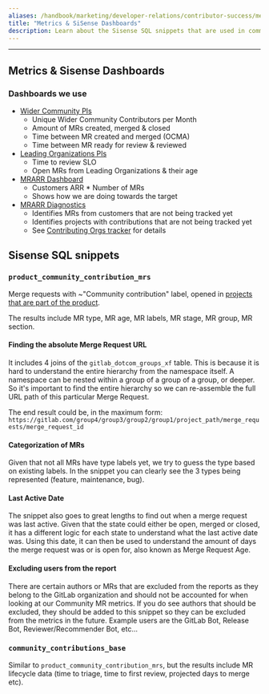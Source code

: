 ```yaml
---
aliases: /handbook/marketing/developer-relations/contributor-success/metrics.html
title: "Metrics & SiSense Dashboards"
description: Learn about the Sisense SQL snippets that are used in community-related dashboards!
---
```











- - -

## Metrics & Sisense Dashboards

### Dashboards we use

- [Wider Community PIs](https://app.periscopedata.com/app/gitlab/729542/Wider-Community-PIs)
   - Unique Wider Community Contributors per Month
   - Amount of MRs created, merged & closed
   - Time between MR created and merged (OCMA)
   - Time between MR ready for review & reviewed
- [Leading Organizations PIs](https://app.periscopedata.com/app/gitlab/1064389/Leading-Organizations-PIs)
   - Time to review SLO
   - Open MRs from Leading Organizations & their age
- [MRARR Dashboard](https://app.periscopedata.com/app/gitlab:safe-intermediate-dashboard/965062/MRARR-Dashboard)
   - Customers ARR * Number of MRs
   - Shows how we are doing towards the target
- [MRARR Diagnostics](https://app.periscopedata.com/app/gitlab:safe-intermediate-dashboard/965418/MRARR-Diagnostics)
   - Identifies MRs from customers that are not being tracked yet
   - Identifies projects with contributions that are not being tracked yet
   - See [Contributing Orgs tracker](/handbook/marketing/developer-relations/contributor-success/contributing-org-tracker.html) for details

## Sisense SQL snippets

### `product_community_contribution_mrs`

Merge requests with ~"Community contribution" label, opened in
[projects that are part of the product](https://about.gitlab.com/handbook/engineering/metrics/#projects-that-are-part-of-the-product).

The results include MR type, MR age, MR labels, MR stage, MR group, MR section.

#### Finding the absolute Merge Request URL

It includes 4 joins of the `gitlab_dotcom_groups_xf` table. This is because it is hard to understand the entire hierarchy from the namespace itself. A namespace can be nested within a group of a group of a group, or deeper. So it's important to find the entire hierarchy so we can re-assemble the full URL path of this particular Merge Request.

The end result could be, in the maximum form: `https://gitlab.com/group4/group3/group2/group1/project_path/merge_requests/merge_request_id`

#### Categorization of MRs

Given that not all MRs have type labels yet, we try to guess the type based on existing labels. In the snippet you can clearly see the 3 types being represented (feature, maintenance, bug).

#### Last Active Date

The snippet also goes to great lengths to find out when a merge request was last active. Given that the state could either be open, merged or closed, it has a different logic for each state to understand what the last active date was. Using this date, it can then be used to understand the amount of days the merge request was or is open for, also known as Merge Request Age.

#### Excluding users from the report

There are certain authors or MRs that are excluded from the reports as they belong to the GitLab organization and should not be accounted for when looking at our Community MR metrics. If you do see authors that should be excluded, they should be added to this snippet so they can be excluded from the metrics in the future. Example users are the GitLab Bot, Release Bot, Reviewer/Recommender Bot, etc...

### `community_contributions_base`

Similar to `product_community_contribution_mrs`, but the results include MR lifecycle data (time to triage, time to first review, projected days to merge etc).
